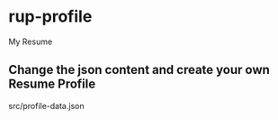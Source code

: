 # rup-profile
My Resume

## Change the json content and create your own Resume Profile
src/profile-data.json
